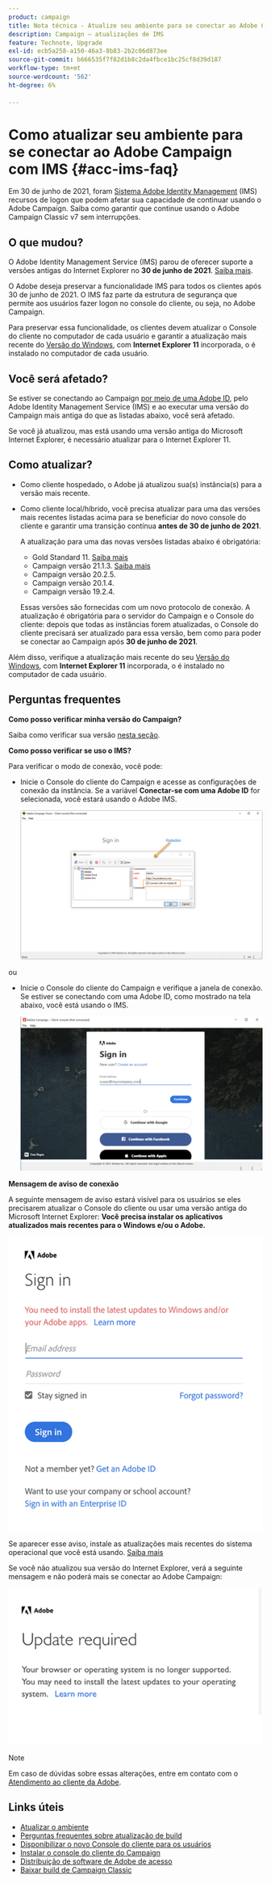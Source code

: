 ```yaml
---
product: campaign
title: Nota técnica - Atualize seu ambiente para se conectar ao Adobe Campaign com IMS
description: Campaign — atualizações de IMS
feature: Technote, Upgrade
exl-id: ecb5a258-a150-46a3-8b83-2b2c06d873ee
source-git-commit: b666535f7f82d1b8c2da4fbce1bc25cf8d39d187
workflow-type: tm+mt
source-wordcount: '562'
ht-degree: 6%

---
```


# Como atualizar seu ambiente para se conectar ao Adobe Campaign com IMS {#acc-ims-faq}



Em 30 de junho de 2021, foram [Sistema Adobe Identity Management](https://helpx.adobe.com/br/enterprise/using/identity.html) (IMS) recursos de logon que podem afetar sua capacidade de continuar usando o Adobe Campaign. Saiba como garantir que continue usando o Adobe Campaign Classic v7 sem interrupções.

## O que mudou?

O Adobe Identity Management Service (IMS) parou de oferecer suporte a versões antigas do Internet Explorer no **30 de junho de 2021**. [Saiba mais](https://helpx.adobe.com/x-productkb/global/update-operating-system-and-browser.html).

O Adobe deseja preservar a funcionalidade IMS para todos os clientes após 30 de junho de 2021. O IMS faz parte da estrutura de segurança que permite aos usuários fazer logon no console do cliente, ou seja, no Adobe Campaign.

Para preservar essa funcionalidade, os clientes devem atualizar o Console do cliente no computador de cada usuário e garantir a atualização mais recente do [Versão do Windows](../../rn/using/compatibility-matrix.md#ClientConsoleoperatingsystems), com **Internet Explorer 11** incorporada, o é instalado no computador de cada usuário.

## Você será afetado?

Se estiver se conectando ao Campaign [por meio de uma Adobe ID](../../integrations/using/about-adobe-id.md), pelo Adobe Identity Management Service (IMS) e ao executar uma versão do Campaign mais antiga do que as listadas abaixo, você será afetado.

Se você já atualizou, mas está usando uma versão antiga do Microsoft Internet Explorer, é necessário atualizar para o Internet Explorer 11.

## Como atualizar?

* Como cliente hospedado, o Adobe já atualizou sua(s) instância(s) para a versão mais recente.

* Como cliente local/híbrido, você precisa atualizar para uma das versões mais recentes listadas acima para se beneficiar do novo console do cliente e garantir uma transição contínua **antes de 30 de junho de 2021**.

  A atualização para uma das novas versões listadas abaixo é obrigatória:

   * Gold Standard 11. [Saiba mais](../../rn/using/gold-standard.md)
   * Campaign versão 21.1.3. [Saiba mais](../../rn/using/latest-release.md)
   * Campaign versão 20.2.5.
   * Campaign versão 20.1.4.
   * Campaign versão 19.2.4.

  Essas versões são fornecidas com um novo protocolo de conexão. A atualização é obrigatória para o servidor do Campaign e o Console do cliente: depois que todas as instâncias forem atualizadas, o Console do cliente precisará ser atualizado para essa versão, bem como para poder se conectar ao Campaign após **30 de junho de 2021**.

Além disso, verifique a atualização mais recente do seu [Versão do Windows](../../rn/using/compatibility-matrix.md#ClientConsoleoperatingsystems), com **Internet Explorer 11** incorporada, o é instalado no computador de cada usuário.

## Perguntas frequentes

**Como posso verificar minha versão do Campaign?**

Saiba como verificar sua versão [nesta seção](../../platform/using/launching-adobe-campaign.md#getting-your-campaign-version).


**Como posso verificar se uso o IMS?**

Para verificar o modo de conexão, você pode:

* Inicie o Console do cliente do Campaign e acesse as configurações de conexão da instância. Se a variável **Conectar-se com uma Adobe ID** for selecionada, você estará usando o Adobe IMS.

  ![](../../integrations/using/assets/ims_1.png)

ou

* Inicie o Console do cliente do Campaign e verifique a janela de conexão. Se estiver se conectando com uma Adobe ID, como mostrado na tela abaixo, você está usando o IMS.

  ![](../../integrations/using/assets/adobeID.png)

**Mensagem de aviso de conexão**

A seguinte mensagem de aviso estará visível para os usuários se eles precisarem atualizar o Console do cliente ou usar uma versão antiga do Microsoft Internet Explorer: **Você precisa instalar os aplicativos atualizados mais recentes para o Windows e/ou o Adobe.**

![](../../integrations/using/assets/do-not-localize/errorMsg.png)

Se aparecer esse aviso, instale as atualizações mais recentes do sistema operacional que você está usando. [Saiba mais](https://helpx.adobe.com/x-productkb/global/update-operating-system-and-browser.html)

Se você não atualizou sua versão do Internet Explorer, verá a seguinte mensagem e não poderá mais se conectar ao Adobe Campaign:

![](../../integrations/using/assets/do-not-localize/errorUpdateReq.png)

>[!NOTE]
>
>Em caso de dúvidas sobre essas alterações, entre em contato com o [Atendimento ao cliente da Adobe](https://helpx.adobe.com/br/enterprise/using/support-for-experience-cloud.html).
>

## Links úteis

* [Atualizar o ambiente](../../production/using/build-upgrade.md)
* [Perguntas frequentes sobre atualização de build](../../platform/using/faq-build-upgrade.md)
* [Disponibilizar o novo Console do cliente para os usuários](../../installation/using/client-console-availability-for-windows.md)
* [Instalar o console do cliente do Campaign](../../installation/using/installing-the-client-console.md)
* [Distribuição de software de Adobe de acesso](https://experienceleague.adobe.com/docs/experience-cloud/software-distribution/home.html?lang=pt-BR)
* [Baixar build de Campaign Classic](https://experience.adobe.com/#/downloads/content/software-distribution/br/campaign.html)
